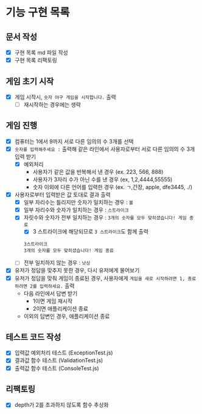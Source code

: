 # 기능 구현 목록

## 문서 작성

- [x] 구현 목록 md 파일 작성
- [x] 구현 목록 리팩토링

## 게임 초기 시작

- [x] 게임 시작시, `숫자 야구 게임을 시작합니다.` 출력
  - [ ] 재시작하는 경우에는 생략

## 게임 진행

- [x] 컴퓨터는 1에서 9까지 서로 다른 임의의 수 3개를 선택
- [x] `숫자를 입력해주세요 :` 출력해 같은 라인에서 사용자로부터 서로 다른 임의의 수 3개 입력 받기
  - [x] 예외처리
    - 사용자가 같은 값을 반복해서 낸 경우 (ex. 223, 566, 888)
    - 사용자가 3자리 수가 아닌 수를 낸 경우 (ex, 1,2,4444,55555)
    - 숫자 이외에 다른 언어를 입력한 경우 (ex. ㄱ,간장, apple, dfe3445, ./)
- [x] 사용자로부터 입력받은 값 토대로 결과 출력
  - [x] 일부 자리수는 틀리지만 숫자가 일치하는 경우 : `볼`
  - [x] 일부 자리수와 숫자가 일치하는 경우 : `스트라이크`
  - [x] 자릿수와 숫자가 전부 일치하는 경우 : `3개의 숫자를 모두 맞히셨습니다! 게임 종료`
    - [x] 3 스트라이크에 해당되므로 `3 스트라이크`도 함께 출력
    ```
    3스트라이크
    3개의 숫자를 모두 맞히셨습니다! 게임 종료
    ```
  - [ ] 전부 일치하지 않는 경우 : `낫싱`
- [x] 유저가 정답을 맞추지 못한 경우, 다시 유저에게 물어보기
- [x] 유저가 정답을 맞춰 게임이 종료된 경우, 사용자에게 `게임을 새로 시작하려면 1, 종료하려면 2를 입력하세요.` 출력
  - 다음 라인에서 답변 받기
    - 1이면 게임 재시작
    - 2이면 애플리케이션 종료
  - 이외의 답변인 경우, 애플리케이션 종료

## 테스트 코드 작성

- [x] 입력값 예외처리 테스트 (ExceptionTest.js)
- [x] 결과값 함수 테스트 (ValidationTest.js)
- [x] 출력값 함수 테스트 (ConsoleTest.js)

## 리팩토링

- [x] depth가 2를 초과하지 않도록 함수 추상화
